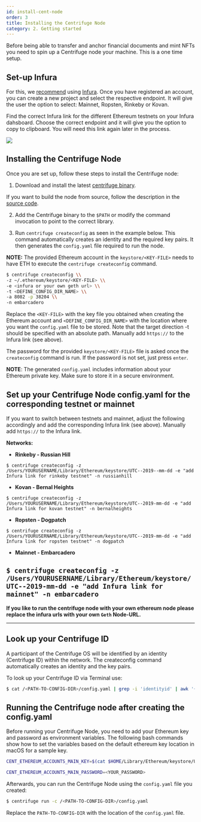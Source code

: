 ```yaml
---
id: install-cent-node
order: 3
title: Installing the Centrifuge Node
category: 2. Getting started
---
```


Before being able to transfer and anchor financial documents and mint NFTs you need to spin up a Centrifuge node your machine. This is a one time setup. 

## Set-up Infura

For this, we [recommend](/docs/getting-started/tools) using [Infura](https://infura.io). Once you have registered an account, you can create a new project and select the respective endpoint. It will give the user the option to select: Mainnet, Ropsten, Rinkeby or Kovan. 

Find the correct Infura link for the different Ethereum testnets on your Infura dahsboard. Choose the correct endpoint and it will give you the option to copy to clipboard. You will need this link again later in the process.

![](https://i.imgur.com/EydBc5a.jpg)

## Installing the Centrifuge Node
Once you are set up, follow these steps to install the Centrifuge node:

1. Download and install the latest [centrifuge binary](https://github.com/centrifuge/go-centrifuge/releases). <!-- update link-->

If you want to build the node from source, follow the description in the [source code](https://github.com/centrifuge/go-centrifuge/blob/develop/README.md).

2. Add the Centrifuge binary to the `$PATH` or modify the command invocation to point to the correct library.

3. Run `centrifuge createconfig` as seen in the example below. This command automatically creates an identity and the required key pairs. It then generates the `config.yaml` file required to run the node.

**NOTE:** The provided Ethereum account in the `keystore/<KEY-FILE>` needs to have ETH to execute the `centrifuge createconfig` command. 

```bash
$ centrifuge createconfig \\
-z ~/.ethereum/keystore/<KEY-FILE> \\
-e <infura or your own geth url> \\
-t <DEFINE_CONFIG_DIR_NAME> \\
-a 8082 -p 38204 \\
-n embarcadero
```

Replace the `<KEY-FILE>` with the key file you obtained when creating the Ethereum account and `<DEFINE_CONFIG_DIR_NAME>` with the location where you want the `config.yaml`  file to be stored. Note that the target direction -t should be specified with an absolute path. Manually add `https://` to the Infura link (see above).

The password for the provided `keystore/<KEY-FILE>` file is asked once the `createconfig` command is run. If the password is not set, just press `enter`.
      
**NOTE**: The generated `config.yaml` includes information about your Ethereum private key. Make sure to store it in a secure environment.

## Set up your Centrifuge Node config.yaml for the corresponding testnet or mainnet

If you want to switch between testnets and mainnet, adjust the following accordingly and add the corresponding Infura link (see above).  Manually add `https://` to the Infura link.

**Networks:** 

* **Rinkeby - Russian Hill**

`
$ centrifuge createconfig -z /Users/YOURUSERNAME/Library/Ethereum/keystore/UTC--2019--mm-dd -e "add Infura link for rinkeby testnet" -n russianhill
`

* **Kovan - Bernal Heights**

`
$ centrifuge createconfig -z /Users/YOURUSERNAME/Library/Ethereum/keystore/UTC--2019-mm-dd -e "add Infura link for kovan testnet" -n bernalheights
`

* **Ropsten - Dogpatch**

`
$ centrifuge createconfig -z /Users/YOURUSERNAME/Library/Ethereum/keystore/UTC--2019-mm-dd -e "add Infura link for ropsten testnet" -n dogpatch
`

* **Mainnet - Embarcadero**

`
$ centrifuge createconfig -z /Users/YOURUSERNAME/Library/Ethereum/keystore/UTC--2019-mm-dd -e "add Infura link for mainnet" -n embarcadero
`
------ 
**If you like to run the centrifuge node with your own ethereum node please replace the infura urls with your own `Geth` Node-URL.**

------

## Look up your Centrifuge ID 

A participant of the Centrifuge OS will be identified by an identity (Centrifuge ID) within the network. The createconfig command automatically creates an identity and the key pairs. 

To look up your Centrifuge ID via Terminal use:

```bash
$ cat /<PATH-TO-CONFIG-DIR>/config.yaml | grep -i 'identityid' | awk '{print $2}'
````

## Running the Centrifuge node after creating the config.yaml

Before running your Centrifuge Node, you need to add your Ethereum key and password as environment variables. The following bash commands show how to set the variables based on the default ethereum key location in macOS for a sample key.

<!-- `CENT_ETHEREUM_ACCOUNTS_MAIN_KEY=$HOME/Library/Ethereum/keystore/UTC--2019-0UTC--2019-mm-dd` -->

```bash
CENT_ETHEREUM_ACCOUNTS_MAIN_KEY=$(cat $HOME/Library/Ethereum/keystore/UTC--2019-04-15T14-43-41.293727000Z--75aecbd0aa7f34207132d686d2a9e470fba2e6e4)
````

```bash
CENT_ETHEREUM_ACCOUNTS_MAIN_PASSWORD=<YOUR_PASSWORD>
```

Afterwards, you can run the Centrifuge Node using the `config.yaml` file you created:

```bash
$ centrifuge run -c /<PATH-TO-CONFIG-DIR>/config.yaml
```

Replace the `PATH-TO-CONFIG-DIR` with the location of the `config.yaml` file.
